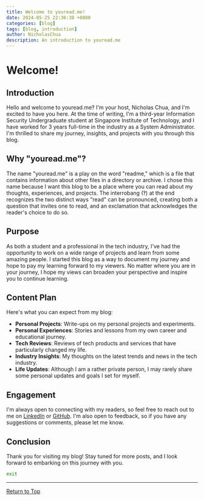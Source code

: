 ```yaml
---
title: Welcome to youread.me!
date: 2024-05-25 22:36:38 +0800
categories: [blog]
tags: [blog, introduction]
author: NicholasChua
description: An introduction to youread.me
---
```


# Welcome!

## Introduction
Hello and welcome to youread.me‽ I'm your host, Nicholas Chua, and I'm excited to have you here. At the time of writing, I'm a third-year Information Security Undergraduate student at Singapore Institute of Technology, and I have worked for 3 years full-time in the industry as a System Administrator. I'm thrilled to share my journey, insights, and projects with you through this blog.

## Why "youread.me"?
The name "youread.me" is a play on the word "readme," which is a file that contains information about other files in a directory or archive. I chose this name because I want this blog to be a place where you can read about my thoughts, experiences, and projects. The interrobang (‽) at the end recognizes the two distinct ways "read" can be pronounced, creating both a question that invites one to read, and an exclamation that acknowledges the reader's choice to do so.

## Purpose
As both a student and a professional in the tech industry, I've had the opportunity to work on a wide range of projects and learn from some amazing people. I started this blog as a way to document my journey and hope to pay my learning forward to my viewers. No matter where you are in your journey, I hope my views can broaden your perspective and inspire you to continue learning.

## Content Plan
Here's what you can expect from my blog:
- **Personal Projects**: Write-ups on my personal projects and experiments.
- **Personal Experiences**: Stories and lessons from my own career and educational journey.
- **Tech Reviews**: Reviews of tech products and services that have particularly changed my life.
- **Industry Insights**: My thoughts on the latest trends and news in the tech industry.
- **Life Updates**: Although I am a rather private person, I may rarely share some personal updates and goals I set for myself.

## Engagement
I'm always open to connecting with my readers, so feel free to reach out to me on [LinkedIn](https://www.linkedin.com/in/nicholaschua-infosec) or [GitHub](https://www.github.com/NicholasChua). I'm also open to feedback, so if you have any suggestions or comments, please let me know.

## Conclusion
Thank you for visiting my blog! Stay tuned for more posts, and I look forward to embarking on this journey with you.

```bash
exit
```

---

[Return to Top](#welcome)